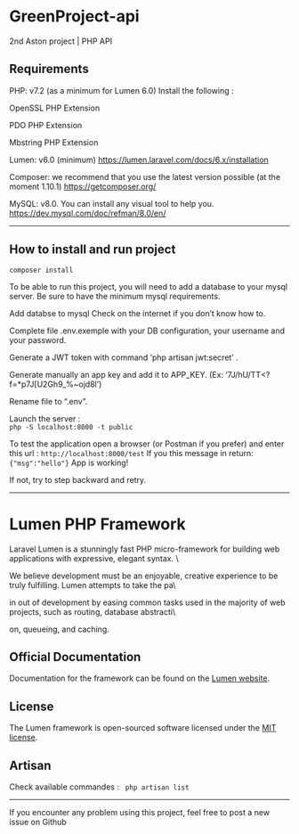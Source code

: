 # GreenProject-api 

2nd Aston project |  PHP API 


## Requirements 

PHP: v7.2 (as a minimum for Lumen 6.0)  Install the following : 

OpenSSL PHP Extension 

PDO PHP Extension 

Mbstring PHP Extension 

Lumen: v6.0 (minimum) 
https://lumen.laravel.com/docs/6.x/installation 

Composer: we recommend that you use the latest version possible (at the moment 1.10.1) 
https://getcomposer.org/

MySQL: v8.0. You can install any visual tool to help you. 
https://dev.mysql.com/doc/refman/8.0/en/ 

---------------------------------------------- 

## How to install and run project 
 
`composer install` 
 
To be able to run this project, you will need to add a database to your mysql server. 
Be sure to have the minimum mysql requirements. 
 
Add databse to mysql 
Check on the internet if you don’t know how to. 

Complete file .env.exemple with your DB configuration, your username and your password. 

Generate a JWT token with command ‘php artisan jwt:secret’ . 

Generate manually an app key and add it to APP_KEY. (Ex: ‘7J/hU/TT<?f=*p7J[U2Gh9_%~ojd8l’)  

Rename file to “.env”. 
 
Launch the server :  
`php -S localhost:8000 -t public` 
 
To test the application open a browser (or Postman if you prefer) and enter this url : 
` http://localhost:8000/test `
If you this message in return: 
` {"msg":"hello"} `
App is working!

If not, try to step backward and retry.

---------------------------------------------- 


# Lumen PHP Framework 

 Laravel Lumen is a stunningly fast PHP micro-framework for building web applications with expressive, elegant syntax. \ 

We believe development must be an enjoyable, creative experience to be truly fulfilling. Lumen attempts to take the pa\ 

in out of development by easing common tasks used in the majority of web projects, such as routing, database abstracti\ 

on, queueing, and caching. 

## Official Documentation  

Documentation for the framework can be found on the [Lumen website](https://lumen.laravel.com/docs).  

## License 

The Lumen framework is open-sourced software licensed under the [MIT license](https://opensource.org/licenses/MIT). 

 
## Artisan 
 
Check available commandes : 
` php artisan list` 


---------------------------------------------- 

If you encounter any problem using this project, feel free to post a new issue on Github